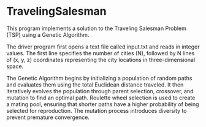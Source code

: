 # TravelingSalesman
This program implements a solution to the Traveling Salesman Problem (TSP) using a Genetic Algorithm.

The driver program first opens a text file called input.txt and reads in integer values. The first line specifies the number of cities (N), followed by N lines of (x, y, z) coordinates representing the city locations in three-dimensional space.

The Genetic Algorithm begins by initializing a population of random paths and evaluates them using the total Euclidean distance traveled. It then iteratively evolves the population through parent selection, crossover, and mutation to find an optimal path. Roulette wheel selection is used to create a mating pool, ensuring that shorter paths have a higher probability of being selected for reproduction. The mutation process introduces diversity to prevent premature convergence.
